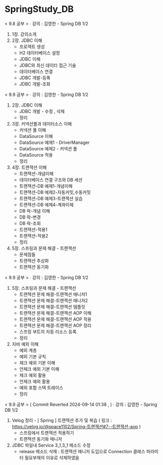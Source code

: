 # SpringStudy_DB

< 9.8 공부 >
∙ 강의 : 김영한 - Spring DB 1/2 <br>
1) 1장. 강의소개
2) 2장. JDBC 이해
   - 프로젝트 생성
   - H2 데이터베이스 설정
   - JDBC 이해
   - JDBC와 최신 데이터 접근 기술
   - 데이터베이스 연결
   - JDBC 개발-등록
   - JDBC 개발-조회
  

< 9.9 공부 >
∙ 강의 : 김영한 - Spring DB 1/2 <br>
1) 2장. JDBC 이해
   - JDBC 개발 - 수정 , 삭제
   - 정리
2) 3장. 커넥션풀과 데이터소스 이해
   - 커넥션 풀 이해
   - DataSource 이해
   - DataSource 예제1 - DriverManager
   - DataSource 예제2 - 커넥션 풀
   - DataSource 적용
   - 정리
3) 4장. 트랜잭션 이해
   - 트랜잭션-개념이해
   - 데이터베이스 연결 구조와 DB 세션
   - 트랜잭션-DB 예제1-개념이해
   - 트랜잭션-DB 예제2-자동커밋,수동커밋
   - 트랜잭션-DB 예제3-트랜잭션 실습
   - 트랜잭션-DB 예제4-계좌이체
   - DB 락-개념 이해
   - DB 락-변경
   - DB 락-조회
   - 트랜잭션-적용1
   - 트랜잭션-적용2
   - 정리
4) 5장. 스프링과 문제 해결 - 트랜잭션
   - 문제점들
   - 트랜잭션 추상화
   - 트랜잭션 동기화


< 9.9 공부 >
∙ 강의 : 김영한 - Spring DB 1/2 <br>
1) 5장. 스프링과 문제 해결 - 트랜잭션
   - 트랜잭션 문제 해결-트랜잭션 매니저1
   - 트랜잭션 문제 해결-트랜잭션 매니저2
   - 트랜잭션 문제 해결-트랜잭션 템플릿
   - 트랜잭션 문제 해결-트랜잭션 AOP 이해
   - 트랜잭션 문제 해결-트랜잭션 AOP 적용
   - 트랜잭션 문제 해결-트랜잭션 AOP 정리
   - 스프링 부트의 자동 리소스 등록
   - 정리
2) 자바 예외 이해
   - 예외 계층
   - 예외 기본 규칙
   - 체크 예외 기본 이해
   - 언체크 예외 기본 이해
   - 체크 예외 활용
   - 언체크 예외 활용
   - 예외 포함 스택 트레이스
   - 정리 


< 9.9 공부 > ( Commit Reverted 2024-09-14 01:38 , ) 
∙ 강의 : 김영한 - Spring DB 1/2 <br>
1) Velog 정리 - [ Spring ] 트랜잭션 추가 및 복습 ( 링크 : https://velog.io/@space1102/Spring-트랜잭션#7--트랜잭션-aop )
   - 스프링에서 트랜잭션 적용하기
   - 트랜잭션 동기화 매니저
2) JDBC 파일내 Service 3_1,3_1 메소드 수정
   - release 메소드 삭제 : 트랜잭션 매니저 도입으로 Connection 클래스 파라미터 필요부재의 이유로 삭제하였음 

     
     











































